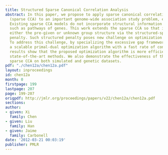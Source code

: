 ```yaml
---
title: Structured Sparse Canonical Correlation Analysis
abstract: In this paper, we propose to apply sparse canonical correlation analysis
  (sparse CCA) to an important genome-wide association study problem, eQTL mapping.
  Existing sparse CCA models do not incorporate structural information among variables
  such as pathways of genes. This work extends the sparse CCA so that it could exploit
  either the pre-given or unknown group structure via the structured-sparsity-inducing
  penalty. Such structured penalty poses new challenge on optimization techniques.
  To address this challenge, by specializing the excessive gap framework, we develop
  a scalable primal-dual optimization algorithm with a fast rate of convergence. Empirical
  results show that the proposed optimization algorithm is more efficient than existing
  state-of-the-art methods. We also demonstrate the effectiveness of the structured
  sparse CCA on both simulated and genetic datasets.
pdf: "./chen12a/chen12a.pdf"
layout: inproceedings
id: chen12a
month: 0
firstpage: 199
lastpage: 207
page: 199-207
origpdf: http://jmlr.org/proceedings/papers/v22/chen12a/chen12a.pdf
sections: 
author:
- given: Xi
  family: Chen
- given: Liu
  family: Han
- given: Jaime
  family: Carbonell
date: '2012-03-21 00:03:19'
publisher: PMLR
---
```


